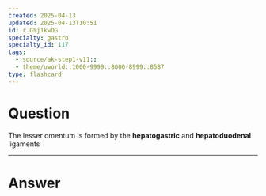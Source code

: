 ```yaml
---
created: 2025-04-13
updated: 2025-04-13T10:51
id: r.G%j1kwOG
specialty: gastro
specialty_id: 117
tags:
  - source/ak-step1-v11::
  - theme/uworld::1000-9999::8000-8999::8587
type: flashcard
---
```


# Question
The lesser omentum is formed by the **hepatogastric** and **hepatoduodenal** ligaments

---

# Answer
